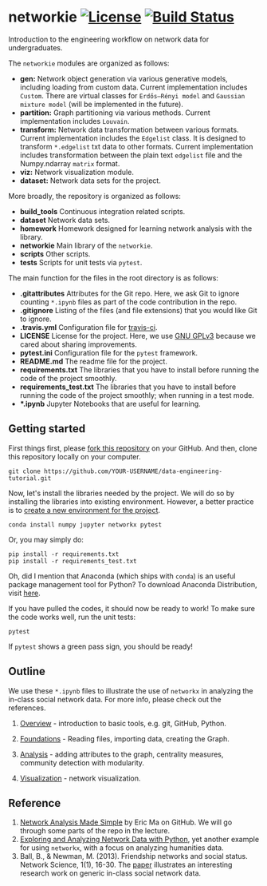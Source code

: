 # networkie [![License](https://img.shields.io/badge/license-GPL-green.svg?style=flat)](https://github.com/junipertcy/networkie/blob/master/LICENSE) [![Build Status](https://travis-ci.org/junipertcy/networkie.svg?branch=master)](https://travis-ci.org/junipertcy/networkie)

Introduction to the engineering workflow on network data for undergraduates.

The `networkie` modules are organized as follows:

*  **gen:**  Network object generation via various generative models, including loading from custom data.
   Current implementation includes `Custom`. There are virtual classes for `Erdős–Rényi model` and `Gaussian mixture model` (will be implemented in the future).
*  **partition:** Graph partitioning via various methods. Current implementation includes `Louvain`.
*  **transform:** Network data transformation between various formats. Current implementation includes the `Edgelist` class. It is designed to transform `*.edgelist` txt data to other formats.
   Current implementation includes transformation between the plain text `edgelist` file and the Numpy.ndarray `matrix` format.
*  **viz:** Network visualization module.
*  **dataset:** Network data sets for the project.

More broadly, the repository is organized as follows:

*  **build_tools** Continuous integration related scripts.
*  **dataset** Network data sets.
*  **homework** Homework designed for learning network analysis with the library.
*  **networkie** Main library of the `networkie`.
*  **scripts** Other scripts.
*  **tests** Scripts for unit tests via `pytest`.

The main function for the files in the root directory is as follows:

*  **.gitattributes** Attributes for the Git repo. Here, we ask Git to ignore counting `*.ipynb` files as part of the code contribution in the repo.
*  **.gitignore** Listing of the files (and file extensions) that you would like Git to ignore.
*  **.travis.yml** Configuration file for [travis-ci](http://travis-ci.org/).
*  **LICENSE** License for the project. Here, we use [GNU GPLv3](http://choosealicense.online/licenses/gpl-3.0/) because we cared about sharing improvements.
*  **pytest.ini** Configuration file for the `pytest` framework.
*  **README.md** The readme file for the project.
*  **requirements.txt** The libraries that you have to install before running the code of the project smoothly.
*  **requirements_test.txt** The libraries that you have to install before running the code of the project smoothly; when running in a test mode.
*  **\*.ipynb** Jupyter Notebooks that are useful for learning.


## Getting started
First things first, please [fork this repository](https://help.github.com/articles/fork-a-repo/) on your GitHub.
And then, clone this repository locally on your computer.
```commandline
git clone https://github.com/YOUR-USERNAME/data-engineering-tutorial.git
``` 

Now, let's install the libraries needed by the project.
We will do so by installing the libraries into existing environment.
However, a better practice is to [create a new environment for the project](http://docs.python-guide.org/en/latest/dev/virtualenvs/). 
```commandline
conda install numpy jupyter networkx pytest
```
Or, you may simply do:
```commandline
pip install -r requirements.txt
pip install -r requirements_test.txt
```
Oh, did I mention that Anaconda (which ships with `conda`) is an useful package management tool for Python?
To download Anaconda Distribution, visit [here](https://www.anaconda.com/download/).

If you have pulled the codes, it should now be ready to work!
To make sure the code works well, run the unit tests:
```commandline
pytest
```

If `pytest` shows a green pass sign, you should be ready!

## Outline

We use these `*.ipynb` files to illustrate the use of `networkx` in analyzing the in-class social network data.
For more info, please check out the references.

1. [Overview](tutorials/01_overview.ipynb) - introduction to basic tools, e.g. git, GitHub, Python.

2. [Foundations](tutorials/02_foundations.ipynb) - Reading files, importing data, creating the Graph.
 
3. [Analysis](tutorials/03_analysis.ipynb) - adding attributes to the graph, centrality measures, community detection with modularity.

4. [Visualization](tutorials/04_visualization.ipynb) - network visualization.


## Reference
1. [Network Analysis Made Simple](https://github.com/ericmjl/Network-Analysis-Made-Simple) by Eric Ma on GitHub. We will go through some parts of the repo in the lecture.
2. [Exploring and Analyzing Network Data with Python](https://programminghistorian.org/lessons/exploring-and-analyzing-network-data-with-python), yet another example for using `networkx`, with a focus on analyzing humanities data.
3. Ball, B., & Newman, M. (2013). Friendship networks and social status. Network Science, 1(1), 16-30. The [paper](https://doi.org/10.1017/nws.2012.4) illustrates an interesting research work on generic in-class social network data.

